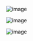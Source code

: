 ![image](https://user-images.githubusercontent.com/68208476/182674540-01fb6afb-2aee-46a6-aad4-6cc7c0fd353a.png)

![image](https://user-images.githubusercontent.com/68208476/182675907-f21f9cea-0299-44b3-a819-6a0a08dacd61.png)

![image](https://user-images.githubusercontent.com/68208476/182676058-feb49c8e-b153-4ee9-afd5-78449af50c94.png)


